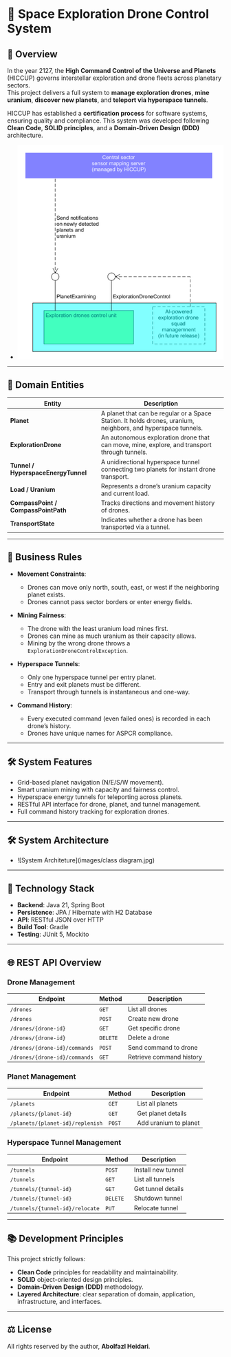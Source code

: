 # 🌌 Space Exploration Drone Control System

## 🚀 Overview
In the year 2127, the **High Command Control of the Universe and Planets** (HICCUP) governs interstellar exploration and drone fleets across planetary sectors.  
This project delivers a full system to **manage exploration drones**, **mine uranium**, **discover new planets**, and **teleport via hyperspace tunnels**.

HICCUP has established a **certification process** for software systems, ensuring quality and compliance. This system was developed following **Clean Code**, **SOLID principles**, and a **Domain-Driven Design (DDD)** architecture.


- ![IT-Landscape](images/Overall-IT-Landscape.png)
---

## 🧩 Domain Entities

| Entity | Description |
|--------|-------------|
| **Planet** | A planet that can be regular or a Space Station. It holds drones, uranium, neighbors, and hyperspace tunnels. |
| **ExplorationDrone** | An autonomous exploration drone that can move, mine, explore, and transport through tunnels. |
| **Tunnel / HyperspaceEnergyTunnel** | A unidirectional hyperspace tunnel connecting two planets for instant drone transport. |
| **Load / Uranium** | Represents a drone’s uranium capacity and current load. |
| **CompassPoint / CompassPointPath** | Tracks directions and movement history of drones. |
| **TransportState** | Indicates whether a drone has been transported via a tunnel. |

---

## 📏 Business Rules

- **Movement Constraints**:
    - Drones can move only north, south, east, or west if the neighboring planet exists.
    - Drones cannot pass sector borders or enter energy fields.

- **Mining Fairness**:
    - The drone with the least uranium load mines first.
    - Drones can mine as much uranium as their capacity allows.
    - Mining by the wrong drone throws a `ExplorationDroneControlException`.

- **Hyperspace Tunnels**:
    - Only one hyperspace tunnel per entry planet.
    - Entry and exit planets must be different.
    - Transport through tunnels is instantaneous and one-way.

- **Command History**:
    - Every executed command (even failed ones) is recorded in each drone’s history.
    - Drones have unique names for ASPCR compliance.

---

## 🛠 System Features

- Grid-based planet navigation (N/E/S/W movement).
- Smart uranium mining with capacity and fairness control.
- Hyperspace energy tunnels for teleporting across planets.
- RESTful API interface for drone, planet, and tunnel management.
- Full command history tracking for exploration drones.

---


## 🛠 System Architecture

- ![System Architeture](images/class diagram.jpg)
---


## 🧱 Technology Stack

- **Backend**: Java 21, Spring Boot
- **Persistence**: JPA / Hibernate with H2 Database
- **API**: RESTful JSON over HTTP
- **Build Tool**: Gradle
- **Testing**: JUnit 5, Mockito

---

## 🌐 REST API Overview

### Drone Management
| Endpoint | Method | Description |
|----------|--------|-------------|
| `/drones` | `GET` | List all drones |
| `/drones` | `POST` | Create new drone |
| `/drones/{drone-id}` | `GET` | Get specific drone |
| `/drones/{drone-id}` | `DELETE` | Delete a drone |
| `/drones/{drone-id}/commands` | `POST` | Send command to drone |
| `/drones/{drone-id}/commands` | `GET` | Retrieve command history |

### Planet Management
| Endpoint | Method | Description |
|----------|--------|-------------|
| `/planets` | `GET` | List all planets |
| `/planets/{planet-id}` | `GET` | Get planet details |
| `/planets/{planet-id}/replenish` | `POST` | Add uranium to planet |

### Hyperspace Tunnel Management
| Endpoint | Method | Description |
|----------|--------|-------------|
| `/tunnels` | `POST` | Install new tunnel |
| `/tunnels` | `GET` | List all tunnels |
| `/tunnels/{tunnel-id}` | `GET` | Get tunnel details |
| `/tunnels/{tunnel-id}` | `DELETE` | Shutdown tunnel |
| `/tunnels/{tunnel-id}/relocate` | `PUT` | Relocate tunnel |

---

## 📚 Development Principles

This project strictly follows:
- **Clean Code** principles for readability and maintainability.
- **SOLID** object-oriented design principles.
- **Domain-Driven Design (DDD)** methodology.
- **Layered Architecture**: clear separation of domain, application, infrastructure, and interfaces.

---

## ⚖ License

All rights reserved by the author, **Abolfazl Heidari**.

